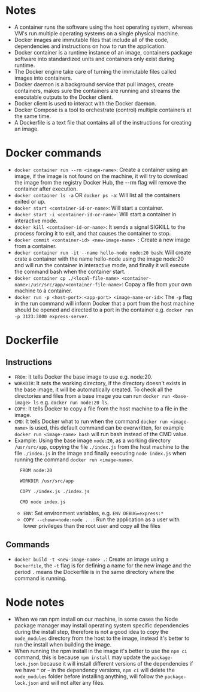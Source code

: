 # Notes
- A container runs the software using the host operating system, whereas VM's run multiple operating systems on a single physical machine.
- Docker images are immutable files that include all of the code, dependencies and instructions on how to run the application.
- Docker container is a runtime instance of an image, containers package software into standardized units and containers only exist during runtime.
- The Docker engine take care of turning the immutable files called images into containers.
- Docker daemon is a background service that pull images, create containers, makes sure the containers are running and streams the executable outputs to the
  Docker client.
- Docker client is used to interact with the Docker daemon.
- Docker Compose is a tool to orchestrate (control) multiple containers at the same time.
- A Dockerfile is a text file that contains all of the instructions for creating an image.

# Docker commands
- `docker container run --rm <image-name>`: Create a container using an image, if the image is not found on the machine, it will try to download the image from
  the registry Docker Hub, the --rm flag will remove the container after execution.
- `docker container ls -a` OR `docker ps -a`: Will list all the containers exited or up.
- `docker start <container-id-or-name>`: Will start a container.
- `docker start -i <container-id-or-name>`: Will start a container in interactive mode.
- `docker kill <container-id-or-name>`: It sends a signal SIGKILL to the process forcing it to exit, and that causes the container
  to stop.
- `docker commit <container-id> <new-image-name> `: Create a new image from a container.
- `docker container run -it --name hello-node node:20 bash`: Will create crate a container with the name hello-node using the image node:20 and will run the
  container in interactive mode, and finally it will execute the command bash when the container start.
- `docker container cp ./<local-file-name> <container-name>:/usr/src/app/<container-file-name>`: Copay a file from your own machine to a container.
- `docker run -p <host-port>:<app-port> <image-name-or-id>`: The `-p` flag in the run command will inform Docker that a port from the host machine should be opened and directed to a port in the container e.g. `docker run -p 3123:3000 express-server`.

# Dockerfile
## Instructions
- `FROm`: It tells Docker the base image to use e.g. node:20.
- `WORKDIR`: It sets the working directory, if the directory doesn't exists in the base image, it will be automatically created. To check all the
  directories and files from a base image you can run `docker run <base-image> ls` e.g. `docker run node:20 ls`.
- `COPY`: It tells Docker to copy a file from the host machine to a file in the image.
- `CMD`: It tells Docker what to run when the command `docker run <image-name>` is used, this default command can be overwritten, for example
  `docker run <image-name> bash` will run bash instead of the CMD value.
- Example: Using the base image `node:20`, as a working directory `/usr/src/app`, copying the file `./index.js` from the host machine to the file
  `./index.js` in the image and finally executing `node index.js` when running the command `docker run <image-name>`.
  ```
    FROM node:20

    WORKDIR /usr/src/app

    COPY ./index.js ./index.js

    CMD node index.js
  ```
  - `ENV`: Set environment variables, e.g. `ENV DEBUG=express:*`
  - `COPY --chown=node:node . .`: Run the application as a user with lower privileges than the root user and copy all the files
## Commands
- `docker build -t <new-image-name> .`: Create an image using a `Dockerfile`, the `-t` flag is for defining a name for the new image and the period `.`
  means the Dockerfile is in the same directory where the command is running.

# Node notes
- When we ran npm install on our machine, in some cases the Node package manager may install operating system specific dependencies during the install step, therefore is not a good idea to copy the `node_modules` directory from the host to the image, instead it's better to run the install when building the image.
- When running the npm install in the image it's better to use the `npm ci` command, this is because `npm install` may update the `package-lock.json` because it will install different versions of the dependencies if we have `^` or `~` in the dependency versions, `npm ci` will delete the `node_modules` folder before installing anything, will follow the `package-lock.json` and will not alter any files.
